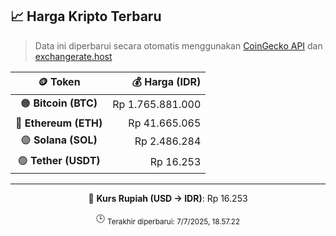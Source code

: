

<!-- HARGA_KRIPTO -->
## 📈 Harga Kripto Terbaru

> Data ini diperbarui secara otomatis menggunakan [CoinGecko API](https://www.coingecko.com/) dan [exchangerate.host](https://exchangerate.host/)

<div align="center">

| 🪙 Token | 💰 Harga (IDR) |
|:------:|---------------:|
| 🟠 **Bitcoin (BTC)**   | Rp 1.765.881.000 |
| 🔵 **Ethereum (ETH)**  | Rp 41.665.065 |
| 🟣 **Solana (SOL)**    | Rp 2.486.284 |
| 🟢 **Tether (USDT)**   | Rp 16.253 |

---

💱 **Kurs Rupiah (USD → IDR)**: Rp 16.253

🕒 <sub>Terakhir diperbarui: 7/7/2025, 18.57.22</sub>

</div>
<!-- /HARGA_KRIPTO -->